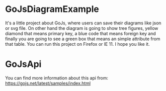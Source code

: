 # GoJsDiagramExample
It's a little project about GoJs, where users can save their diagrams like json or svg file.
On other hand the diagram is going to show tree figures, yellow diamond that means primary key, a blue code that means foreign key and finally you are going to see a green box that means an simple attribute from that table.
You can run this project on Firefox or IE 11. 
I hope you like it.

# GoJsApi
You can find more information about this api from: https://gojs.net/latest/samples/index.html
